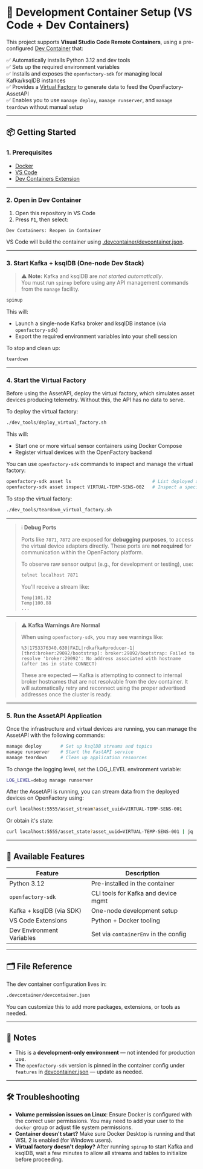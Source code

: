 # 🐳 Development Container Setup (VS Code + Dev Containers)

This project supports **Visual Studio Code Remote Containers**, using a pre-configured [Dev Container](https://containers.dev/) that:

✅ Automatically installs Python 3.12 and dev tools  
✅ Sets up the required environment variables  
✅ Installs and exposes the `openfactory-sdk` for managing local Kafka/ksqlDB instances  
✅ Provides a [Virtual Factory](#4-start-the-virtual-factory) to generate data to feed the OpenFactory-AssetAPI  
✅ Enables you to use `manage deploy`, `manage runserver`, and `manage teardown` without manual setup

---

## 📦 Getting Started

### 1. Prerequisites

- [Docker](https://www.docker.com/)
- [VS Code](https://code.visualstudio.com/)
- [Dev Containers Extension](https://marketplace.visualstudio.com/items?itemName=ms-vscode-remote.remote-containers)

---

### 2. Open in Dev Container

1. Open this repository in VS Code  
2. Press `F1`, then select:

```
Dev Containers: Reopen in Container
````
VS Code will build the container using [.devcontainer/devcontainer.json](../.devcontainer/devcontainer.json).

---

### 3. Start Kafka + ksqlDB (One-node Dev Stack)

> ⚠️ **Note:** Kafka and ksqlDB are *not started automatically*.  
> You must run `spinup` before using any API management commands from the `manage` facility.

```bash
spinup
````

This will:

* Launch a single-node Kafka broker and ksqlDB instance (via `openfactory-sdk`)
* Export the required environment variables into your shell session

To stop and clean up:
```bash
teardown
```

---

### 4. Start the Virtual Factory

Before using the AssetAPI, deploy the virtual factory, which simulates asset devices producing telemetry. Without this, the API has no data to serve.

To deploy the virtual factory:
```bash
./dev_tools/deploy_virtual_factory.sh
```

This will:

* Start one or more virtual sensor containers using Docker Compose
* Register virtual devices with the OpenFactory backend

You can use `openfactory-sdk` commands to inspect and manage the virtual factory:
```bash
openfactory-sdk asset ls                              # List deployed assets
openfactory-sdk asset inspect VIRTUAL-TEMP-SENS-002   # Inspect a specific asset
```

To stop the virtual factory:
```bash
./dev_tools/teardown_virtual_factory.sh
```

---

> ℹ️ **Debug Ports**
>
> Ports like `7871`, `7872` are exposed for **debugging purposes**, to access the virtual device adapters directly.
> These ports are **not required** for communication within the OpenFactory platform.
>
> To observe raw sensor output (e.g., for development or testing), use:
>
> ```bash
> telnet localhost 7871
> ```
>
> You'll receive a stream like:
>
> ```
> Temp|101.32
> Temp|100.88
> ...
> ```

---

> ⚠️ **Kafka Warnings Are Normal**
>
> When using `openfactory-sdk`, you may see warnings like:
>
> ```text
> %3|1753376340.630|FAIL|rdkafka#producer-1| [thrd:broker:29092/bootstrap]: broker:29092/bootstrap: Failed to resolve 'broker:29092': No address associated with hostname (after 1ms in state CONNECT)
> ```
>
> These are expected — Kafka is attempting to connect to internal broker hostnames that are not resolvable from the dev container.
> It will automatically retry and reconnect using the proper advertised addresses once the cluster is ready.

---

### 5. Run the AssetAPI Application

Once the infrastructure and virtual devices are running, you can manage the AssetAPI with the following commands:

```bash
manage deploy       # Set up ksqlDB streams and topics
manage runserver    # Start the FastAPI service
manage teardown     # Clean up application resources
```
To change the logging level, set the LOG_LEVEL environment variable:
```bash
LOG_LEVEL=debug manage runserver
```

After the AssetAPI is running, you can stream data from the deployed devices on OpenFactory using:
```bash
curl localhost:5555/asset_stream?asset_uuid=VIRTUAL-TEMP-SENS-001
```
Or obtain it's state:
```bash
curl localhost:5555/asset_state?asset_uuid=VIRTUAL-TEMP-SENS-001 | jq
```

---

## 🧪 Available Features

| Feature                   | Description                          |
| ------------------------- | ------------------------------------ |
| Python 3.12               | Pre-installed in the container       |
| `openfactory-sdk`         | CLI tools for Kafka and device mgmt  |
| Kafka + ksqlDB (via SDK)  | One-node development setup           |
| VS Code Extensions        | Python + Docker tooling              |
| Dev Environment Variables | Set via `containerEnv` in the config |

---

## 🗂 File Reference

The dev container configuration lives in:

```bash
.devcontainer/devcontainer.json
```
You can customize this to add more packages, extensions, or tools as needed.

---

## 📌 Notes

* This is a **development-only environment** — not intended for production use.
* The `openfactory-sdk` version is pinned in the container config under `features` in [devcontainer.json](../.devcontainer/devcontainer.json) — update as needed.

---

## 🛠 Troubleshooting

* **Volume permission issues on Linux**: Ensure Docker is configured with the correct user permissions. You may need to add your user to the `docker` group or adjust file system permissions.
* **Container doesn't start?** Make sure Docker Desktop is running and that WSL 2 is enabled (for Windows users).
* **Virtual factory doesn't deploy?** After running `spinup` to start Kafka and ksqlDB, wait a few minutes to allow all streams and tables to initialize before proceeding.
